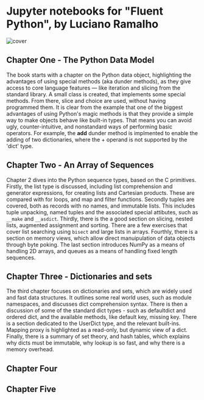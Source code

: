 Jupyter notebooks for "Fluent Python", by Luciano Ramalho
=========================================================

![cover](http://akamaicovers.oreilly.com/images/0636920032519/cat.gif "Cover")

## Chapter One - The Python Data Model

The book starts with a chapter on the Python data object, highlighting the advantages of using special methods (aka dunder methods), as they give access to core language features — like iteration and slicing from the standard library. A small class is created, that implements some special methods. From there, slice and choice are used, without having programmed them. It is clear from the example that one of the biggest advantages of using Python's magic methods is that they provide a simple way to make objects behave like built-in types. That means you can avoid ugly, counter-intuitive, and nonstandard ways of performing basic operators. For example, the __add__ dunder method is implmented to enable the adding of two dictionaries, where the + operand is not supported by the 'dict' type.

## Chapter Two - An Array of Sequences

Chapter 2 dives into the Python sequence types, based on the C primitives. Firstly, the list type is discussed, including list comprehension and generator expressions, for creating lists and Cartesian products. These are compared with for loops, and map and filter functions. Secondly tuples are covered, both as records with no names, and immutable lists. This includes tuple unpacking, named tuples and the associated special attibutes, such as `__make` and `__asdict`. Thirdly, there is the a good section on slicing, nested lists, augmented assignment and sorting. There are a few exercises that cover list searching using `bisect` and large lists in arrays. Fourthly, there is a section on memory views, which allow direct manuipulation of data objects through byte poking. The last section introduces NumPy as a means of handling 2D arrays, and queues as a means of handling fixed length sequences. 

## Chapter Three - Dictionaries and sets

The third chapter focuses on dictionaries and sets, which are widely used and fast data structures. It outlines some real world uses, such as module namespaces, and discusses dict comprehension syntax. There is then a discussion of some of the standard dict types - such as defaultdict and ordered dict, and the available methods, like default key, missing key. There is a section dedicated to the UserDict type, and the relevant built-ins. Mapping proxy is highlighted as a read-only, but dynamic view of a dict. Finally, there is a summary of set theory, and hash tables, which explains why dicts must be immutable, why lookup is so fast, and why there is a memory overhead.

## Chapter Four


## Chapter Five

 